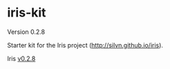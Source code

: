 iris-kit
========
Version 0.2.8

Starter kit for the Iris project (http://silvn.github.io/iris).

Iris [v0.2.8](https://github.com/gingi/iris/releases/tag/0.2.8)